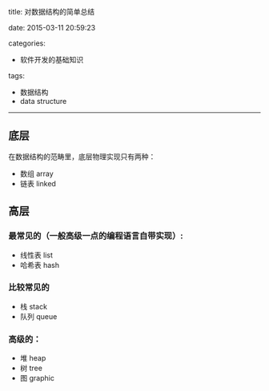 title: 对数据结构的简单总结

date: 2015-03-11 20:59:23

categories:
- 软件开发的基础知识

tags:
- 数据结构
- data structure
---

## 底层

在数据结构的范畴里，底层物理实现只有两种：

- 数组 array
- 链表 linked

<!-- more -->

## 高层

### 最常见的（一般高级一点的编程语言自带实现）:

- 线性表 list
- 哈希表 hash

### 比较常见的
- 栈 stack
- 队列 queue

### 高级的：
- 堆 heap
- 树 tree
- 图 graphic

